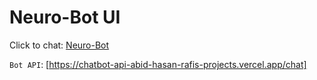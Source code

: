 # Neuro-Bot UI
Click to chat:
[Neuro-Bot](https://neuro-bot.netlify.app/)

`Bot API`: [https://chatbot-api-abid-hasan-rafis-projects.vercel.app/chat]
